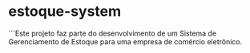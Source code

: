 ﻿# estoque-system

´´´Este projeto faz parte do desenvolvimento de um Sistema de Gerenciamento de Estoque para uma empresa de comércio eletrônico.

